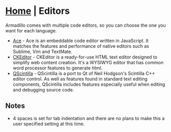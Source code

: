 <link rel="stylesheet" type="text/css" href="doc.css">

# [Home](start.html) | Editors
Armadillo comes with multiple code editors, so you can choose the one you want for each language.

- [Ace](http://ace.c9.io/) - Ace is an embeddable code editor written in JavaScript. It matches the features and performance of native editors such as Sublime, Vim and TextMate.
- [CKEditor](http://ckeditor.com/) - CKEditor is a ready-for-use HTML text editor designed to simplify web content creation. It's a WYSIWYG editor that has common word processor features to generate html.
- [QScintilla](http://www.riverbankcomputing.com/software/qscintilla/intro) - QScintilla is a port to Qt of Neil Hodgson's Scintilla C++ editor control. As well as features found in standard text editing components, QScintilla includes features especially useful when editing and debugging source code.

## Notes
- 4 spaces is set for tab indentation and there are no plans to make this a user specified setting at this time.